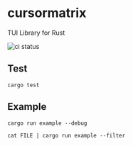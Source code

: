 # cursormatrix

TUI Library for Rust

![ci status](https://github.com/yasuyuky/cursormatrix/workflows/Rust/badge.svg)

## Test

```console
cargo test
```

## Example

```console
cargo run example --debug
```

```console
cat FILE | cargo run example --filter
```
